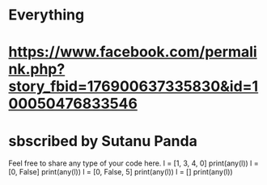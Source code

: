 # Everything
# https://www.facebook.com/permalink.php?story_fbid=176900637335830&id=100050476833546
# sbscribed by Sutanu Panda
Feel free to share any type of your code here.
l = [1, 3, 4, 0]
print(any(l))
l = [0, False]
print(any(l))
l = [0, False, 5]
print(any(l))
l = []
print(any(l))
